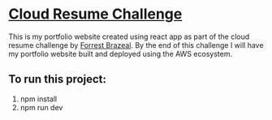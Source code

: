# [Cloud Resume Challenge](https://cloudresumechallenge.dev/docs/the-challenge/aws/)

This is my portfolio website created using react app as part of the cloud resume challenge by [Forrest Brazeal](https://forrestbrazeal.com/).
By the end of this challenge I will have my portfolio website built and deployed using the AWS ecosystem.



## To run this project:
1. npm install
2. npm run dev